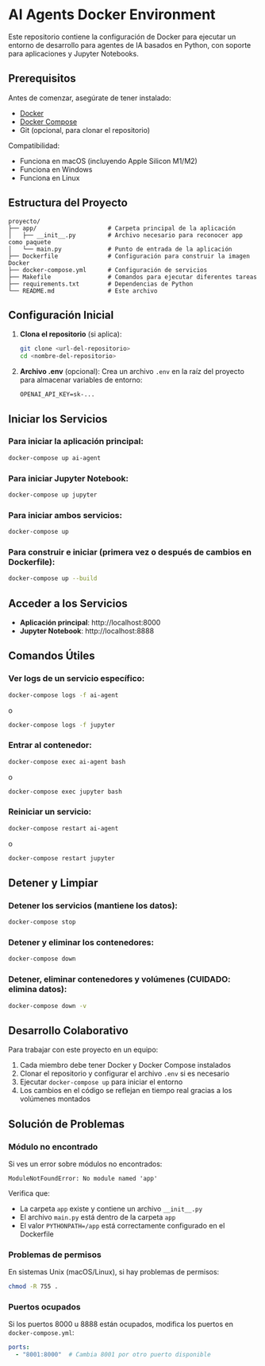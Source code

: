 # AI Agents Docker Environment

Este repositorio contiene la configuración de Docker para ejecutar un entorno de desarrollo para agentes de IA basados en Python, con soporte para aplicaciones y Jupyter Notebooks.

## Prerequisitos

Antes de comenzar, asegúrate de tener instalado:

- [Docker](https://docs.docker.com/get-docker/)
- [Docker Compose](https://docs.docker.com/compose/install/)
- Git (opcional, para clonar el repositorio)

Compatibilidad:
- Funciona en macOS (incluyendo Apple Silicon M1/M2)
- Funciona en Windows
- Funciona en Linux

## Estructura del Proyecto

```
proyecto/
├── app/                    # Carpeta principal de la aplicación
│   ├── __init__.py         # Archivo necesario para reconocer app como paquete
│   └── main.py             # Punto de entrada de la aplicación
├── Dockerfile              # Configuración para construir la imagen Docker
├── docker-compose.yml      # Configuración de servicios
├── Makefile                # Comandos para ejecutar diferentes tareas
├── requirements.txt        # Dependencias de Python
└── README.md               # Este archivo
```

## Configuración Inicial

1. **Clona el repositorio** (si aplica):
   ```bash
   git clone <url-del-repositorio>
   cd <nombre-del-repositorio>
   ```

2. **Archivo .env** (opcional):
   Crea un archivo `.env` en la raíz del proyecto para almacenar variables de entorno:
   ```
   OPENAI_API_KEY=sk-...
   ```

## Iniciar los Servicios

### Para iniciar la aplicación principal:

```bash
docker-compose up ai-agent
```

### Para iniciar Jupyter Notebook:

```bash
docker-compose up jupyter
```

### Para iniciar ambos servicios:

```bash
docker-compose up
```

### Para construir e iniciar (primera vez o después de cambios en Dockerfile):

```bash
docker-compose up --build
```

## Acceder a los Servicios

- **Aplicación principal**: http://localhost:8000
- **Jupyter Notebook**: http://localhost:8888

## Comandos Útiles

### Ver logs de un servicio específico:

```bash
docker-compose logs -f ai-agent
```

o

```bash
docker-compose logs -f jupyter
```

### Entrar al contenedor:

```bash
docker-compose exec ai-agent bash
```

o

```bash
docker-compose exec jupyter bash
```

### Reiniciar un servicio:

```bash
docker-compose restart ai-agent
```

o

```bash
docker-compose restart jupyter
```

## Detener y Limpiar

### Detener los servicios (mantiene los datos):

```bash
docker-compose stop
```

### Detener y eliminar los contenedores:

```bash
docker-compose down
```

### Detener, eliminar contenedores y volúmenes (CUIDADO: elimina datos):

```bash
docker-compose down -v
```

## Desarrollo Colaborativo

Para trabajar con este proyecto en un equipo:

1. Cada miembro debe tener Docker y Docker Compose instalados
2. Clonar el repositorio y configurar el archivo `.env` si es necesario
3. Ejecutar `docker-compose up` para iniciar el entorno
4. Los cambios en el código se reflejan en tiempo real gracias a los volúmenes montados

## Solución de Problemas

### Módulo no encontrado

Si ves un error sobre módulos no encontrados:
```
ModuleNotFoundError: No module named 'app'
```

Verifica que:
- La carpeta `app` existe y contiene un archivo `__init__.py`
- El archivo `main.py` está dentro de la carpeta `app`
- El valor `PYTHONPATH=/app` está correctamente configurado en el Dockerfile

### Problemas de permisos

En sistemas Unix (macOS/Linux), si hay problemas de permisos:
```bash
chmod -R 755 .
```

### Puertos ocupados

Si los puertos 8000 u 8888 están ocupados, modifica los puertos en `docker-compose.yml`:
```yaml
ports:
  - "8001:8000"  # Cambia 8001 por otro puerto disponible
```
